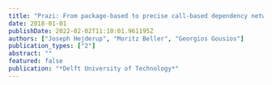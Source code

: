 ```yaml
---
title: "Prazi: From package-based to precise call-based dependency network analyses"
date: 2018-01-01
publishDate: 2022-02-02T11:10:01.961195Z
authors: ["Joseph Hejderup", "Moritz Beller", "Georgios Gousios"]
publication_types: ["2"]
abstract: ""
featured: false
publication: "*Delft University of Technology*"
---
```


